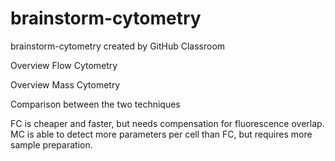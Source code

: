 # brainstorm-cytometry
brainstorm-cytometry created by GitHub Classroom

Overview Flow Cytometry







Overview Mass Cytometry







Comparison between the two techniques

FC is cheaper and faster, but needs compensation for fluorescence overlap.
MC is able to detect more parameters per cell than FC, but requires more sample preparation.
